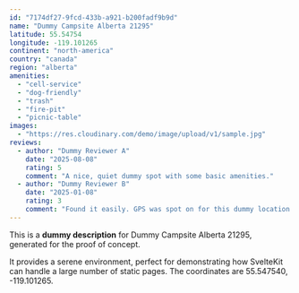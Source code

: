 ```yaml
---
id: "7174df27-9fcd-433b-a921-b200fadf9b9d"
name: "Dummy Campsite Alberta 21295"
latitude: 55.54754
longitude: -119.101265
continent: "north-america"
country: "canada"
region: "alberta"
amenities:
  - "cell-service"
  - "dog-friendly"
  - "trash"
  - "fire-pit"
  - "picnic-table"
images:
  - "https://res.cloudinary.com/demo/image/upload/v1/sample.jpg"
reviews:
  - author: "Dummy Reviewer A"
    date: "2025-08-08"
    rating: 5
    comment: "A nice, quiet dummy spot with some basic amenities."
  - author: "Dummy Reviewer B"
    date: "2025-01-08"
    rating: 3
    comment: "Found it easily. GPS was spot on for this dummy location."
---
```


This is a **dummy description** for Dummy Campsite Alberta 21295, generated for the proof of concept.

It provides a serene environment, perfect for demonstrating how SvelteKit can handle a large number of static pages. The coordinates are 55.547540, -119.101265.
